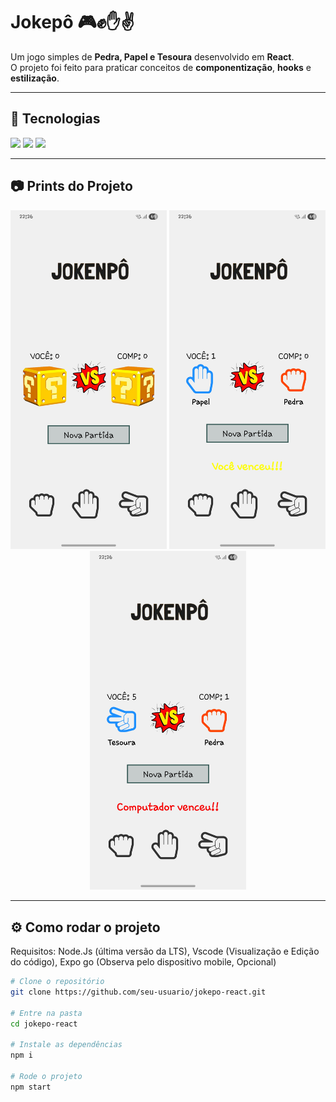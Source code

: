 # Jokepô 🎮✊✋✌️

Um jogo simples de **Pedra, Papel e Tesoura** desenvolvido em **React**.  
O projeto foi feito para praticar conceitos de **componentização**, **hooks** e **estilização**.

---

## 🚀 Tecnologias
<p align="left">
  <img src="https://cdn.jsdelivr.net/gh/devicons/devicon/icons/react/react-original.svg" width="50"/>
  <img src="https://cdn.jsdelivr.net/gh/devicons/devicon/icons/javascript/javascript-original.svg" width="50"/>
  <img src="https://cdn.jsdelivr.net/gh/devicons/devicon/icons/css3/css3-original.svg" width="50"/>
</p>

---

## 📷 Prints do Projeto

<p align="center">
  <img src="./prints/inicial.jpg" width="250"/>
  <img src="./prints/vencedor_jg.jpg" width="250"/>
  <img src="./prints/vencedor_com.jpg" width="250"/>
</p>

---

## ⚙️ Como rodar o projeto

Requisitos: Node.Js (última versão da LTS), Vscode (Visualização e Edição do código), Expo go (Observa pelo dispositivo mobile, Opcional)

```bash
# Clone o repositório
git clone https://github.com/seu-usuario/jokepo-react.git

# Entre na pasta
cd jokepo-react

# Instale as dependências
npm i

# Rode o projeto
npm start
